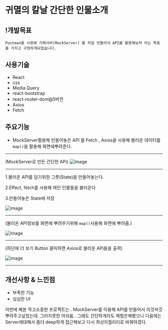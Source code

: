 # 귀멸의 칼날 간단한 인물소개 

## !개발목표

`Postman을 사용해 가짜서버(MockServer) 를 직접 만들어서 API를 활용해보자 라는 목표를 가지고 구현하게되었습니다.`

## 사용기술

- React
- css
- Media Query
- react-bootstrap
- react-router-dom@5버전
- Axios
- Fetch

## 주요기능

- MockServer활용해 만들어놓은 API 를 Fetch , Axios을 사용해 불러온 데이터를 `map()`을 활용해 화면에뿌려준다.

***


(MockServer로 만든 간단한 APi)
![image](https://user-images.githubusercontent.com/81339388/148311024-cf81e6a4-9962-40cc-b0fe-baed30524752.png)


***

1.불러온 API를 담기위한 그릇(State)을 만들어놓는다. 

2.Effect, fetch를 사용해 메인 인물들을 불러온다 

3.만들어놓은 State에 저장

![image](https://user-images.githubusercontent.com/81339388/148311251-46454407-1c13-442a-8170-fc6404db5bac.png)

***

(불러온 API정보를 화면에 뿌려주기위해 `map()`사용해 화면에 뿌려줌.)

![image](https://user-images.githubusercontent.com/81339388/148312817-baf08bd8-35c9-4b6c-9a54-f85ffbd7e7d1.png)


***


(하단에 더 보기 Button 클릭하면 Axios로 불러온 APi들을 출력)

![image](https://user-images.githubusercontent.com/81339388/148312970-9b12d004-d267-438e-84fb-76a09003b6d6.png)

***

## 개선사항 & 느낀점
 - 부족한 기능
 - 심심한 UI 

이번에 해본 작고소중한 프로젝트는.. MockServer를 이용해 API를 만들어서 이것저것 뿌려주고싶었는데.
그러지못한 아쉬움.. 그래도 간단하게라도 체험은해봤으니 다음에는 Server에대해서 좀더 deep하게 접근해보고 다시 최상의퀄리티로 바꿔야겠다.







